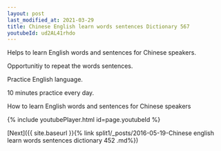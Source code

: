 ```yaml
---
layout: post
last_modified_at: 2021-03-29
title: Chinese English learn words sentences Dictionary 567 
youtubeId: ud2AL41rhdo
---
```

 
 
Helps to learn English words and sentences for Chinese speakers.

Opportunitiy to repeat the words sentences. 

Practice English language. 
 
10 minutes practice every day. 
 
How to learn English words and sentences for Chinese speakers 
 
{% include youtubePlayer.html id=page.youtubeId %}
 
 
[Next]({{ site.baseurl }}{% link  split1/_posts/2016-05-19-Chinese english learn words sentences dictionary 452 .md%})
 
